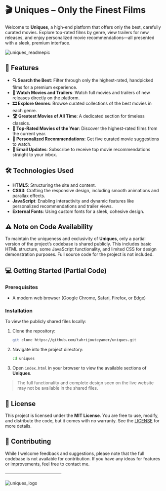 # 🎬 Uniques – Only the Finest Films

Welcome to **Uniques**, a high-end platform that offers only the best, carefully curated movies. Explore top-rated films by genre, view trailers for new releases, and enjoy personalized movie recommendations—all presented with a sleek, premium interface.

![uniques_readmepic](https://github.com/user-attachments/assets/da4c18a6-e2d6-4134-88a5-7960f4a9d32e)


## 🚀 Features
- **🔍 Search the Best**: Filter through only the highest-rated, handpicked films for a premium experience.
- **🎥 Watch Movies and Trailers**: Watch full movies and trailers of new releases directly on the platform.
- **🎞 Explore Genres**: Browse curated collections of the best movies in each genre.
- **🏆 Greatest Movies of All Time**: A dedicated section for timeless classics.
- **🌟 Top-Rated Movies of the Year**: Discover the highest-rated films from the current year.
- **🤖 Personalized Recommendations**: Get five curated movie suggestions to watch.
- **📧 Email Updates**: Subscribe to receive top movie recommendations straight to your inbox.

## 🛠️ Technologies Used
- **HTML5**: Structuring the site and content.
- **CSS3**: Crafting the responsive design, including smooth animations and parallax effects.
- **JavaScript**: Enabling interactivity and dynamic features like personalized recommendations and trailer views.
- **External Fonts**: Using custom fonts for a sleek, cohesive design.

## ⚠️ Note on Code Availability
To maintain the uniqueness and exclusivity of **Uniques**, only a partial version of the project’s codebase is shared publicly. This includes basic HTML structure, some JavaScript functionality, and limited CSS for design demonstration purposes. Full source code for the project is not included.

## 💻 Getting Started (Partial Code)

### Prerequisites
- A modern web browser (Google Chrome, Safari, Firefox, or Edge)

### Installation
To view the publicly shared files locally:
1. Clone the repository:
   ```bash
   git clone https://github.com/tahrijouteyamer/uniques.git
   ```
2. Navigate into the project directory:
   ```bash
   cd uniques
   ```

3. Open `index.html` in your browser to view the available sections of **Uniques**.

> The full functionality and complete design seen on the live website may not be available in the shared files.

## 📜 License
This project is licensed under the **MIT License**. You are free to use, modify, and distribute the code, but it comes with no warranty. See the [LICENSE](link_to_license_file) for more details.

## 👤 Contributing
While I welcome feedback and suggestions, please note that the full codebase is not available for contribution. If you have any ideas for features or improvements, feel free to contact me.

—————————————

![uniques_logo](https://github.com/user-attachments/assets/1302bc9c-828d-42ac-8bdf-e0a117192386)


